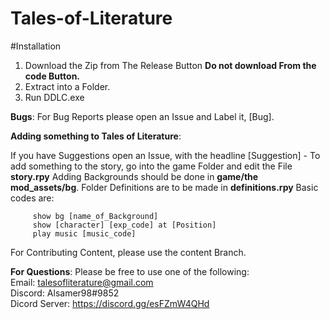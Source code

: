 # Tales-of-Literature
#Installation
  1. Download the Zip from The Release Button 
    **Do not download From the code Button.**
  2. Extract into a Folder.
  3. Run DDLC.exe

**Bugs**:
 For Bug Reports please open an Issue and Label it, [Bug].
 
 **Adding something to Tales of Literature**:
 
  If you have Suggestions open an Issue, with the headline [Suggestion] -
  To add something to the story, go into the game Folder and edit the File **story.rpy**
  Adding Backgrounds should be done in **game/the mod_assets/bg**. Folder
  Definitions are to be made in **definitions.rpy**
  Basic codes are:
 
         show bg [name_of_Background] 
         show [character] [exp_code] at [Position] 
         play music [music_code] 
  
  For Contributing Content, please use the content Branch.
  
  **For Questions**:
    Please be free to use one of the following: <br />
                                              Email: talesofliterature@gmail.com <br />
                                              Discord: Alsamer98#9852 <br />
                                              Dicord Server: https://discord.gg/esFZmW4QHd
